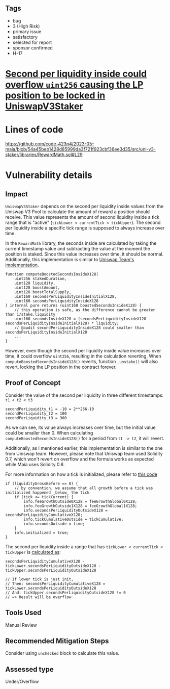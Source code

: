 ## Tags

- bug
- 3 (High Risk)
- primary issue
- satisfactory
- selected for report
- sponsor confirmed
- H-17

# [Second per liquidity inside could overflow `uint256` causing the LP position to be locked in UniswapV3Staker](https://github.com/code-423n4/2023-05-maia-findings/issues/505) 

# Lines of code

https://github.com/code-423n4/2023-05-maia/blob/54a45beb1428d85999da3f721f923cbf36ee3d35/src/uni-v3-staker/libraries/RewardMath.sol#L29


# Vulnerability details

## Impact

`UniswapV3Staker` depends on the second per liquidity inside values from the Uniswap V3 Pool to calculate the amount of reward a position should receive. This value represents the amount of second liquidity inside a tick range that is "active" (`tickLower < currentTick < tickUpper`). The second per liquidity inside a specific tick range is supposed to always increase over time.

In the `RewardMath` library, the seconds inside are calculated by taking the current timestamp value and subtracting the value at the moment the position is staked. Since this value increases over time, it should be normal. Additionally, this implementation is similar to [Uniswap Team's implementation](https://github.com/Uniswap/v3-staker/blob/4328b957701de8bed83689aa22c32eda7928d5ab/contracts/libraries/RewardMath.sol#L35).

```solidity
function computeBoostedSecondsInsideX128(
    uint256 stakedDuration,
    uint128 liquidity,
    uint128 boostAmount,
    uint128 boostTotalSupply,
    uint160 secondsPerLiquidityInsideInitialX128,
    uint160 secondsPerLiquidityInsideX128
) internal pure returns (uint160 boostedSecondsInsideX128) {
    // this operation is safe, as the difference cannot be greater than 1/stake.liquidity
    uint160 secondsInsideX128 = (secondsPerLiquidityInsideX128 - secondsPerLiquidityInsideInitialX128) * liquidity;
    // @audit secondPerLiquidityInsideX128 could smaller than secondsPerLiquidityInsideInitialX128
    ...
}
```

However, even though the second per liquidity inside value increases over time, it could overflow `uint256`, resulting in the calculation reverting. When `computeBoostedSecondsInsideX128()` reverts, function `_unstake()` will also revert, locking the LP position in the contract forever.


## Proof of Concept
Consider the value of the second per liquidity in three different timestamps: `t1 < t2 < t3`
```solidity
secondPerLiquidity_t1 = -10 = 2**256-10
secondPerLiquidity_t2 = 100
secondPerLiquidity_t3 = 300
```

As we can see, its value always increases over time, but the initial value could be smaller than 0. When calculating `computeBoostedSecondsInsideX128()` for a period from `t1 -> t2`, it will revert.

Additionally, as I mentioned earlier, this implementation is similar to the one from Uniswap team. However, please note that Uniswap team used Solidity 0.7, which won't revert on overflow and the formula works as expected while Maia uses Solidity 0.8.

For more information on how a tick is initialized, please refer to [this code](https://github.com/Uniswap/v3-core/blob/d8b1c635c275d2a9450bd6a78f3fa2484fef73eb/contracts/libraries/Tick.sol#L132-L142)
```solidity
if (liquidityGrossBefore == 0) {
    // by convention, we assume that all growth before a tick was initialized happened _below_ the tick
    if (tick <= tickCurrent) {
        info.feeGrowthOutside0X128 = feeGrowthGlobal0X128;
        info.feeGrowthOutside1X128 = feeGrowthGlobal1X128;
        info.secondsPerLiquidityOutsideX128 = secondsPerLiquidityCumulativeX128;
        info.tickCumulativeOutside = tickCumulative;
        info.secondsOutside = time;
    }
    info.initialized = true;
}
```

The second per liquidity inside a range that has `tickLower < currentTick < tickUpper` is [calculated as](https://github.com/Uniswap/v3-core/blob/d8b1c635c275d2a9450bd6a78f3fa2484fef73eb/contracts/UniswapV3Pool.sol#L221):
```solidity
secondsPerLiquidityCumulativeX128 - tickLower.secondsPerLiquidityOutsideX128 - tickUpper.secondsPerLiquidityOutsideX128

// If lower tick is just init,
// Then: secondsPerLiquidityCumulativeX128 = tickLower.secondsPerLiquidityOutsideX128
// And: tickUpper.secondsPerLiquidityOutsideX128 != 0
// => Result will be overflow
```

## Tools Used

Manual Review

## Recommended Mitigation Steps
Consider using `unchecked` block to calculate this value.



## Assessed type

Under/Overflow